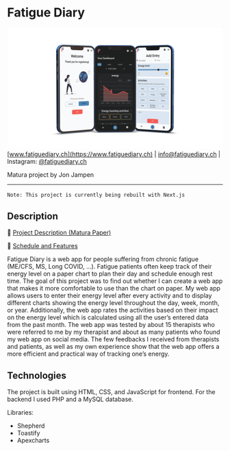 # Fatigue Diary
![](/docs/coverimage.png "Fatigue Diary | www.fatiguediary.ch")
[www.fatiguediary.ch](https://www.fatiguediary.ch) | [info@fatiguediary.ch](mailto:info@fatiguediary.ch) | Instagram: [@fatiguediary.ch](https://www.instagram.com/fatiguediary.ch/)

Matura project by Jon Jampen

---
`Note: This project is currently being rebuilt with Next.js `

## Description
📝 [Project Description (Matura Paper)](https://github.com/jonjampen/fatigue-diary/blob/dev/docs/maturapaper/matura_paper_jon_jampen.pdf)

📅 [Schedule and Features](https://github.com/jonjampen/fatigue-diary/blob/dev/docs/schedule-features.md)

Fatigue Diary is a web app for people suffering from chronic fatigue (ME/CFS, MS, Long COVID, ...). Fatigue patients often keep track of their energy level on a paper chart to plan their day and schedule enough rest time. The goal of this project was to find out whether I can create a web app that makes it more comfortable to use than the chart on paper. My web app allows users to enter their energy level after every activity and to display different charts showing the energy level throughout the day, week, month, or year. Additionally, the web app rates the activities based on their impact on the energy level which is calculated using all the user’s entered data from the past month. The web app was tested by about 15 therapists who were referred to me by my therapist and about as many patients who found my web app on social media. The few feedbacks I received from therapists and patients, as well as my own experience show that the web app offers a more efficient and practical way of tracking one’s energy. 

## Technologies
The project is built using HTML, CSS, and JavaScript for frontend. For the backend I used PHP and a MySQL database.

Libraries:
- Shepherd
- Toastify
- Apexcharts

